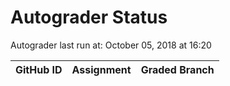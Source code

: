 # Autograder Status
Autograder last run at: October 05, 2018 at 16:20

| GitHub ID | Assignment | Graded Branch |
|-----------|------------|---------------|
